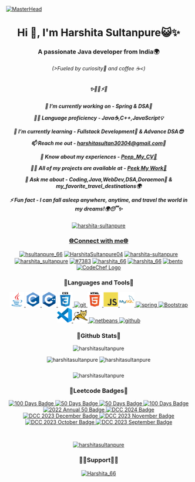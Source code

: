 
[![MasterHead](https://upload.wikimedia.org/wikipedia/commons/7/7e/Knowledge_Is_Human_Homepage_Animated_Banner.gif)]()
<h1 align="center">Hi 👋, I'm Harshita Sultanpure😺✨</h1>
<h3 align="center">A passionate Java developer from India🌍</h3>
<!--
<img align="right" alt="Coding" width="400" src="https://i.pinimg.com/originals/ea/9d/f8/ea9df861113fecec5bb17bf1faa0124e.gif">
-->
<h6 align="center">(>Fueled by curiosity🤔 and coffee ☕<)</h></br>
<h5 align="center">✨🌟💫⚡️🌈</h5>

<h5 align="center"
  
 🔭 I’m currently working on - **Spring & DSA🚀**

 👨‍💻 Language proficiency - **Java☕,C++,JavaScript💡**

 🌱 I’m currently learning - **Fullstack Development🚀 & Advance DSA😎**

 📫 Reach me out - **harshitasultan30304@gmail.com📧**

 📄 Know about my experiences - [Peep_My_CV👀](https://drive.google.com/file/d/1UQzhhIvIaSW2eO-Nzbbr4vrCV9Cg7qq9/view?usp=sharing)

 👨‍💻 All of my projects are available at - [Peek My Work💼](https://harshitasultanpure.github.io/Portfolio/)

 💬 Ask me about - **Coding,Java,WebDev,DSA,Doraemon🤖 & my_favorite_travel_destinations🌍**

 ⚡ Fun fact - **I can fall asleep anywhere, anytime, and travel the world in my dreams!🌍😴✨**</h5>
 <!--https://www.linkedin.com/in/harshita-sultanpure/-->
<!-- <p align="center"> <a href="https://twitter.com/hsultanpure_66" target="blank"><img src="https://img.shields.io/twitter/follow/hsultanpure_66?logo=twitter&style=for-the-badge" alt="hsultanpure_66" /></a> </p>
-->
<p align="center"> 
<a href="https://www.linkedin.com/in/harshita-sultanpure/" target="blank"><img src="https://img.shields.io/badge/Follow%20@harshita--sultanpure?style=for-the-badge&logo=linkedin" alt="harshita-sultanpure" /</a> 
</p>
<h3 align="center">🌐Connect with me🌐</h3>
<p align="center">
<a href="https://twitter.com/hsultanpure_66" target="blank"><img align="center" src="https://raw.githubusercontent.com/rahuldkjain/github-profile-readme-generator/master/src/images/icons/Social/twitter.svg" alt="hsultanpure_66" height="30" width="40" /></a>
<a href="https://www.reddit.com/user/HarshitaSultanpure04/" target="blank"><img align="center" src="https://raw.githubusercontent.com/rahuldkjain/github-profile-readme-generator/master/src/images/icons/Social/reddit.svg" alt="HarshitaSultanpure04" height="30" width="40" /></a>
<a href="https://linkedin.com/in/harshita-sultanpure" target="blank"><img align="center" src="https://raw.githubusercontent.com/rahuldkjain/github-profile-readme-generator/master/src/images/icons/Social/linked-in-alt.svg" alt="harshita-sultanpure" height="30" width="40" /></a>
<a href="https://www.leetcode.com/harshita_sultanpure" target="blank"><img align="center" src="https://raw.githubusercontent.com/rahuldkjain/github-profile-readme-generator/master/src/images/icons/Social/leet-code.svg" alt="harshita_sultanpure" height="30" width="40" /></a>
<a href="https://discord.gg/#7383" target="blank"><img align="center" src="https://raw.githubusercontent.com/rahuldkjain/github-profile-readme-generator/master/src/images/icons/Social/discord.svg" alt="#7383" height="30" width="40" /></a> 
<a href="https://www.hackerrank.com/harshita_66" target="blank"><img align="center" src="https://raw.githubusercontent.com/rahuldkjain/github-profile-readme-generator/master/src/images/icons/Social/hackerrank.svg" alt="harshita_66" height="30" width="40" /></a>
<a href="https://codeforces.com/profile/harshita_66" target="blank"><img align="center" src="https://raw.githubusercontent.com/rahuldkjain/github-profile-readme-generator/master/src/images/icons/Social/codeforces.svg" alt="harshita_66" height="30" width="40" /></a>
<a href="https://bento.me/harshita-sultanpure" target="blank"><img align="center" src="https://img.icons8.com/fluency/48/000000/bento.png" alt="bento" height="30" width="30" /></a>
<a href="https://www.codechef.com/users/harshita_66" target="_blank"><img src="https://i.pinimg.com/474x/c5/d9/fc/c5d9fc1e18bcf039f464c2ab6cfb3eb6.jpg" alt="CodeChef Logo" width="30" height="25"></a>

</p>

<h3 align="center">🚀Languages and Tools🚀</h3>
<p align="center"> <a href="https://www.java.com" target="_blank" rel="noreferrer"> <img src="https://raw.githubusercontent.com/devicons/devicon/master/icons/java/java-original.svg" alt="java" width="40" height="40"/> </a> <a href="https://www.cprogramming.com/" target="_blank" rel="noreferrer"> <img src="https://raw.githubusercontent.com/devicons/devicon/master/icons/c/c-original.svg" alt="c" width="40" height="40"/> </a> <a href="https://www.w3schools.com/cpp/" target="_blank" rel="noreferrer"> <img src="https://raw.githubusercontent.com/devicons/devicon/master/icons/cplusplus/cplusplus-original.svg" alt="cplusplus" width="40" height="40"/> </a> <a href="https://www.w3schools.com/css/" target="_blank" rel="noreferrer"> <img src="https://raw.githubusercontent.com/devicons/devicon/master/icons/css3/css3-original-wordmark.svg" alt="css3" width="40" height="40"/> </a> <a href="https://git-scm.com/" target="_blank" rel="noreferrer"> <img src="https://www.vectorlogo.zone/logos/git-scm/git-scm-icon.svg" alt="git" width="40" height="40"/> </a> <a href="https://www.w3.org/html/" target="_blank" rel="noreferrer"> <img src="https://raw.githubusercontent.com/devicons/devicon/master/icons/html5/html5-original-wordmark.svg" alt="html5" width="40" height="40"/><a href="https://developer.mozilla.org/en-US/docs/Web/JavaScript" target="_blank" rel="noreferrer"> <img src="https://raw.githubusercontent.com/devicons/devicon/master/icons/javascript/javascript-original.svg" alt="javascript" width="40" height="40"/> </a> <a href="https://www.mysql.com/" target="_blank" rel="noreferrer"> <img src="https://raw.githubusercontent.com/devicons/devicon/master/icons/mysql/mysql-original-wordmark.svg" alt="mysql" width="40" height="40"/> </a> <a href="https://spring.io/" target="_blank" rel="noreferrer"> <img src="https://www.vectorlogo.zone/logos/springio/springio-icon.svg" alt="spring" width="40" height="40"/> </a><a href="https://getbootstrap.com" target="_blank" rel="noreferrer"><img src="https://getbootstrap.com/docs/5.3/assets/brand/bootstrap-logo.svg" alt="Bootstrap" width="40" height="40"/></a>
</br>
<a href="https://code.visualstudio.com/" target="_blank" rel="noreferrer"> <img src="https://raw.githubusercontent.com/devicons/devicon/master/icons/vscode/vscode-original.svg" alt="vscode" width="40" height="40"/> </a><a href="https://tomcat.apache.org/" target="_blank" rel="noreferrer"> <img src="https://raw.githubusercontent.com/devicons/devicon/master/icons/tomcat/tomcat-original.svg" alt="apache tomcat" width="40" height="40"/> </a><a href="https://netbeans.apache.org/" target="_blank" rel="noreferrer"> <img src="https://upload.wikimedia.org/wikipedia/commons/9/98/Apache_NetBeans_Logo.svg" alt="netbeans" width="40" height="40"/> </a><a href="https://github.com" target="_blank" rel="noreferrer"><img src="https://github.githubassets.com/images/modules/logos_page/GitHub-Mark.png" alt="github" width="40" height="40"/>
</a>
</p>

<h3 align="center">🐙Github Stats🐙</h3>
<!--
<p><img align="left" src="https://github-readme-stats.vercel.app/api/top-langs?username=harshitasultanpure&show_icons=true&locale=en&layout=compact" alt="harshitasultanpure" /></p>
<p><img align="center" src="https://github-readme-stats.vercel.app/api?username=harshitasultanpure&show_icons=true&locale=en" alt="harshitasultanpure" /></p>
-->
<p align="center"> <img src="https://komarev.com/ghpvc/?username=harshitasultanpure&label=Profile%20views&color=0e75b6&style=flat" alt="harshitasultanpure" /> </p>
<p align="center">
  <img src="https://github-readme-stats.vercel.app/api/top-langs?username=harshitasultanpure&show_icons=true&locale=en&layout=compact" alt="harshitasultanpure" style="margin-bottom: 10px;" />
  <img src="https://github-readme-stats.vercel.app/api?username=harshitasultanpure&show_icons=true&locale=en" alt="harshitasultanpure" />
</p>

<p align="center"><img align="center" src="https://github-readme-streak-stats.herokuapp.com/?user=harshitasultanpure&" alt="harshitasultanpure" /></p>

<h3 align="center">🎯Leetcode Badges🎯</h3>
<p align="center"> 
<a href="https://leetcode.com/u/Harshita_Sultanpure/" target="_blank" rel="noreferrer">
  <img src="https://assets.leetcode.com/static_assets/marketing/2024-100-lg.png" alt="100 Days Badge" width="80" height="80"/>
  <img src="https://assets.leetcode.com/static_assets/marketing/2024-50-lg.png" alt="50 Days Badge" width="80" height="80"/>
  <img src="https://assets.leetcode.com/static_assets/marketing/lg50.png" alt="50 Days Badge" width="80" height="80"/>
  <img src="https://assets.leetcode.com/static_assets/marketing/lg100.png" alt="100 Days Badge" width="80" height="80"/>
  <img src="https://assets.leetcode.com/static_assets/public/images/badges/2022/lg/2022-annual-50.png" alt="2022 Annual 50 Badge" width="80" height="80"/>
  <img src="https://assets.leetcode.com/static_assets/public/images/badges/dcc-2024-2.png" alt="DCC 2024 Badge" width="80" height="80"/></br>
  <img src="https://assets.leetcode.com/static_assets/public/images/badges/dcc-2023-12.png" alt="DCC 2023 December Badge" width="80" height="80"/>
  <img src="https://assets.leetcode.com/static_assets/public/images/badges/dcc-2023-11.png" alt="DCC 2023 November Badge" width="80" height="80"/>
  <img src="https://assets.leetcode.com/static_assets/public/images/badges/dcc-2023-10.png" alt="DCC 2023 October Badge" width="80" height="80"/>
  <img src="https://assets.leetcode.com/static_assets/public/images/badges/dcc-2023-9.png" alt="DCC 2023 September Badge" width="80" height="80"/>
</a>
</p></br>
<p align="center"> <a href="https://github.com/ryo-ma/github-profile-trophy"><img src="https://github-profile-trophy.vercel.app/?username=harshitasultanpure" alt="harshitasultanpure" /></a> </p>

<h3 align="center">🙋‍♀️Support🙋‍♀️</h3>
<p align="center"><a href="https://www.buymeacoffee.com/Harshita_66"> <img align="center" src="https://cdn.buymeacoffee.com/buttons/v2/default-yellow.png" height="50" width="210" alt="Harshita_66" /></a></p><br><br>
